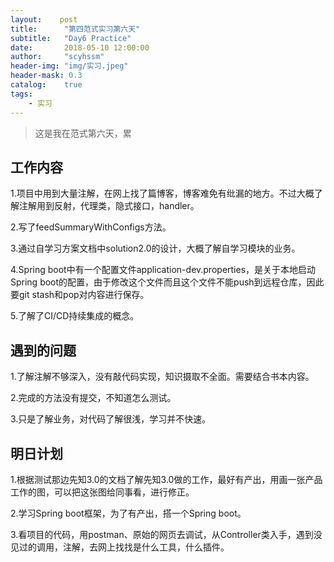 ```yaml
---
layout:    post
title:      "第四范式实习第六天"
subtitle:   "Day6 Practice"
date:       2018-05-10 12:00:00
author:     "scyhssm"
header-img: "img/实习.jpeg"
header-mask: 0.3
catalog:    true
tags:
    - 实习
---
```


>这是我在范式第六天，累

## 工作内容
1.项目中用到大量注解，在网上找了篇博客，博客难免有纰漏的地方。不过大概了解注解用到反射，代理类，隐式接口，handler。

2.写了feedSummaryWithConfigs方法。

3.通过自学习方案文档中solution2.0的设计，大概了解自学习模块的业务。

4.Spring boot中有一个配置文件application-dev.properties，是关于本地启动Spring boot的配置，由于修改这个文件而且这个文件不能push到远程仓库，因此要git stash和pop对内容进行保存。

5.了解了CI/CD持续集成的概念。

## 遇到的问题
1.了解注解不够深入，没有敲代码实现，知识摄取不全面。需要结合书本内容。

2.完成的方法没有提交，不知道怎么测试。

3.只是了解业务，对代码了解很浅，学习并不快速。

## 明日计划
1.根据测试那边先知3.0的文档了解先知3.0做的工作，最好有产出，用画一张产品工作的图，可以把这张图给同事看，进行修正。

2.学习Spring boot框架，为了有产出，搭一个Spring boot。

3.看项目的代码，用postman、原始的网页去调试，从Controller类入手，遇到没见过的调用，注解，去网上找找是什么工具，什么插件。
